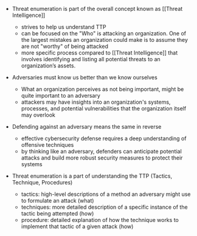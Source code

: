 - Threat enumeration is part of the overall concept known as [[Threat Intelligence]]
	- strives to help us understand TTP
	- can be focused on the "Who" is attacking an organization. One of the largest mistakes an organization could make is to assume they are not "worthy" of being attacked
	- more specific process compared to [[Threat Intelligence]] that involves identifying and listing all potential threats to an organization’s assets. 
	  
- Adversaries must know us better than we know ourselves
	- What an organization perceives as not being important, might be quite important to an adversary
	- attackers may have insights into an organization's systems, processes, and potential vulnerabilities that the organization itself may overlook
	  
- Defending against an adversary means the same in reverse
	- effective cybersecurity defense requires a deep understanding of offensive techniques
	- by thinking like an adversary, defenders can anticipate potential attacks and build more robust security measures to protect their systems
  
- Threat enumeration is a part of understanding the TTP (Tactics, Technique, Procedures)
	- tactics: high-level descriptions of a method an adversary might use to formulate an attack (what)
	- techniques: more detailed description of a specific instance of the tactic being attempted (how)
	- procedure: detailed explanation of how the technique works to implement that tactic of a given attack (how)